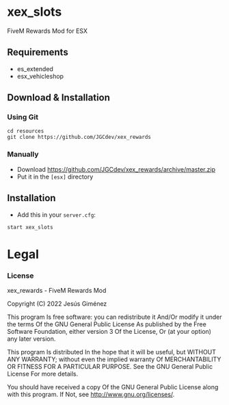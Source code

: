 # xex_slots
FiveM Rewards Mod for ESX

## Requirements
- es_extended
- esx_vehicleshop

## Download & Installation

### Using Git
```
cd resources
git clone https://github.com/JGCdev/xex_rewards
```

### Manually
- Download https://github.com/JGCdev/xex_rewards/archive/master.zip
- Put it in the `[esx]` directory

## Installation
- Add this in your `server.cfg`:

```
start xex_slots
```

# Legal
### License
xex_rewards - FiveM Rewards Mod

Copyright (C) 2022 Jesús Giménez

This program Is free software: you can redistribute it And/Or modify it under the terms Of the GNU General Public License As published by the Free Software Foundation, either version 3 Of the License, Or (at your option) any later version.

This program Is distributed In the hope that it will be useful, but WITHOUT ANY WARRANTY; without even the implied warranty Of MERCHANTABILITY OR FITNESS FOR A PARTICULAR PURPOSE. See the GNU General Public License For more details.

You should have received a copy Of the GNU General Public License along with this program. If Not, see http://www.gnu.org/licenses/.